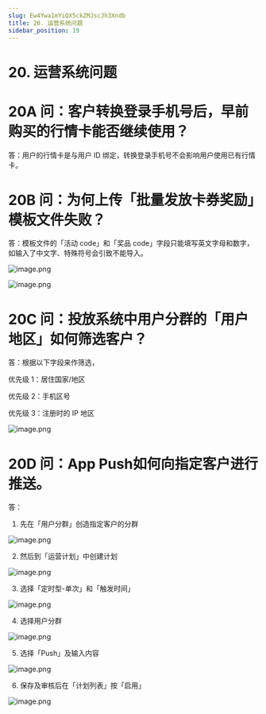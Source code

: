 ```yaml
---
slug: Ew4Ywa1mYiQX5ckZMJscJh3Xndb
title: 20. 运营系统问题
sidebar_position: 19
---
```



# 20. 运营系统问题


# 20A 问：客户转换登录手机号后，早前购买的行情卡能否继续使用？


答：用户的行情卡是与用户 ID 绑定，转换登录手机号不会影响用户使用已有行情卡。


# 20B 问：为何上传「批量发放卡券奖励」模板文件失败？


答：模板文件的「活动 code」和「奖品 code」字段只能填写英文字母和数字，如输入了中文字、特殊符号会引致不能导入。


![image.png](/assets/7047d6dce3ffcab0fea24bef94d77248.png)


![image.png](/assets/15c42cc315565d8f6227d16a9aec7174.png)


# 20C 问：投放系统中用户分群的「用户地区」如何筛选客户？


答：根据以下字段来作筛选，


优先级 1：居住国家/地区


优先级 2：手机区号


优先级 3：注册时的 IP 地区


![image.png](/assets/cfbfa2bcf209906ea81a0f4bd1cb9d1f.png)


# 20D 问：App Push如何向指定客户进行推送。


答：


1. 先在「用户分群」创造指定客户的分群


![image.png](/assets/6cc496bcfb773e3ca7a37e63fb8d7eae.png)


2. 然后到「运营计划」中创建计划


![image.png](/assets/ff58f38bc654834486bca3d7ab39ed2c.png)


3. 选择「定时型-单次」和「触发时间」


![image.png](/assets/f0497c616d630dc9ff3f04c02cf625be.png)


4. 选择用户分群


![image.png](/assets/1e2a85db25fdebf73197348530eea254.png)


5. 选择「Push」及输入内容 


![image.png](/assets/a17ef05d0330b3e153fdfd388399c162.png)


6. 保存及审核后在「计划列表」按「启用」


![image.png](/assets/08526f6f0d33044a0a4406d6d18d0a6a.png)

